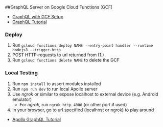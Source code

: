 ##GraphQL Server on Google Cloud Functions (GCF)

- [GraphQL with GCF Setup](https://github.com/apollographql/apollo-server/tree/master/packages/apollo-server-cloud-functions)
- [GraphQL Tutorial](https://www.howtographql.com/graphql-js/1-getting-started/)

### Deploy
1. Run `gcloud functions deploy NAME --entry-point handler --runtime nodejs8 --trigger-http`
2. POST HTTP-requests to url returned from (1.)
3.   Run `gcloud functions delete NAME` to delete the GCF

### Local Testing
1. Run `npm install` to assert modules installed
2. Run `npm run dev` to run local Apollo server
3. Use *ngrok* or similar to expose localhost to external device (e.g.
Android emulator)
    - For *ngrok*, run `ngrok http 4000` (or other port if used)
4. In your browser, go to url specified (localhost or ngrok) to play around

- [Apollo GraphQL Tutorial](https://www.apollographql.com/docs/tutorial/schema/)

